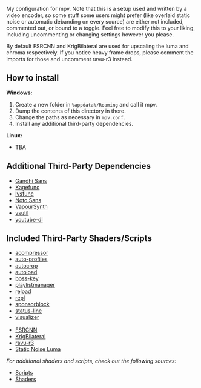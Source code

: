 My configuration for mpv. Note that this is a setup used and written by a video encoder, so some stuff some users might prefer (like overlaid static noise or automatic debanding on every source) are either not included, commented out, or bound to a toggle. Feel free to modify this to your liking, including uncommenting or changing settings however you please.

By default FSRCNN and KrigBilateral are used for upscaling the luma and chroma respectively. If you notice heavy frame drops, please comment the imports for those and uncomment ravu-r3 instead.

## How to install

**Windows:**

1) Create a new folder in `%appdata%/Roaming` and call it mpv.
2) Dump the contents of this directory in there.
3) Change the paths as necessary in `mpv.conf`.
4) Install any additional third-party dependencies.

**Linux:**

* TBA

## Additional Third-Party Dependencies

* [Gandhi Sans](https://www.fontsquirrel.com/fonts/gandhi-sans)
* [Kagefunc](https://github.com/Irrational-Encoding-Wizardry/kagefunc)
* [lvsfunc](https://github.com/Irrational-Encoding-Wizardry/lvsfunc)
* [Noto Sans](https://fonts.google.com/specimen/Noto+Sans)
* [VapourSynth](http://www.vapoursynth.com/)
* [vsutil](https://github.com/Irrational-Encoding-Wizardry/vsutil)
* [youtube-dl](https://github.com/ytdl-org/youtube-dl/releases)

## Included Third-Party Shaders/Scripts

* [acompressor](https://github.com/mpv-player/mpv/blob/master/TOOLS/lua/acompressor.lua)
* [auto-profiles](https://github.com/wiiaboo/mpv-scripts/blob/master/auto-profiles.lua)
* [autocrop](https://github.com/mpv-player/mpv/blob/master/TOOLS/lua/autocrop.lua)
* [autoload](https://github.com/mpv-player/mpv/blob/master/TOOLS/lua/autoload.lua)
* [boss-key](https://github.com/detuur/mpv-scripts)
* [playlistmanager](https://github.com/jonniek/mpv-playlistmanager)
* [reload](https://github.com/4e6/mpv-reload)
* [repl](https://github.com/rossy/mpv-repl)
* [sponsorblock](https://github.com/po5/mpv_sponsorblock)
* [status-line](https://github.com/mpv-player/mpv/blob/master/TOOLS/lua/status-line.lua)
* [visualizer](https://github.com/mfcc64/mpv-scripts/blob/master/visualizer.lua)
<br><br>
* [FSRCNN](https://github.com/igv/FSRCNN-TensorFlow/releases)
* [KrigBilateral](https://gist.github.com/igv/a015fc885d5c22e6891820ad89555637)
* [ravu-r3](https://github.com/bjin/mpv-prescalers)
* [Static Noise Luma](https://pastebin.com/yacMe6EZ)

*For additional shaders and scripts, check out the following sources:*

* [Scripts](https://github.com/mpv-player/mpv/wiki/User-Scripts#lua-scripts)
* [Shaders](https://github.com/mpv-player/mpv/wiki/User-Scripts#user-shaders)
